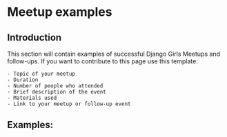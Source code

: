 # Meetup examples

## Introduction

This section will contain examples of successful Django Girls Meetups and follow-ups. If you want to contribute to this page use this template:

    - Topic of your meetup
    - Duration
    - Number of people who attended
    - Brief description of the event
    - Materials used
    - Link to your meetup or follow-up event

## Examples:
